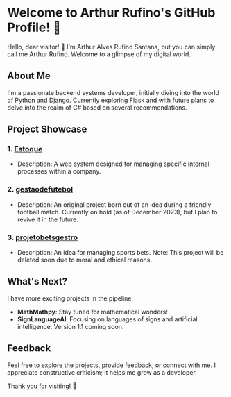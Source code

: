 # Welcome to Arthur Rufino's GitHub Profile! 🚀

Hello, dear visitor! 👋 I'm Arthur Alves Rufino Santana, but you can simply call me Arthur Rufino. Welcome to a glimpse of my digital world.

## About Me

I'm a passionate backend systems developer, initially diving into the world of Python and Django. Currently exploring Flask and with future plans to delve into the realm of C# based on several recommendations.

## Project Showcase

### 1. [Estoque](link-to-estoque-repo)

- Description: A web system designed for managing specific internal processes within a company.

### 2. [gestaodefutebol](link-to-gestaodefutebol-repo)

- Description: An original project born out of an idea during a friendly football match. Currently on hold (as of December 2023), but I plan to revive it in the future.

### 3. [projetobetsgestro](link-to-projetobetsgestro-repo)

- Description: An idea for managing sports bets. Note: This project will be deleted soon due to moral and ethical reasons.

## What's Next?

I have more exciting projects in the pipeline:

- **MathMathpy**: Stay tuned for mathematical wonders!
- **SignLanguageAI**: Focusing on languages of signs and artificial intelligence. Version 1.1 coming soon.

## Feedback

Feel free to explore the projects, provide feedback, or connect with me. I appreciate constructive criticism; it helps me grow as a developer.

Thank you for visiting! 🌟
